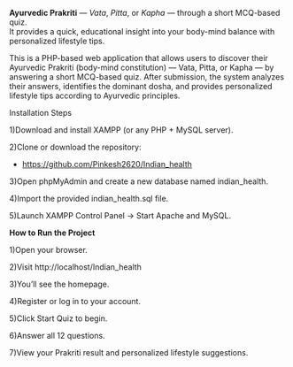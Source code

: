  **Ayurvedic Prakriti** — *Vata*, *Pitta*, or *Kapha* — through a short MCQ-based quiz.  
It provides a quick, educational insight into your body-mind balance with personalized lifestyle tips.

This is a PHP-based web application that allows users to discover their Ayurvedic Prakriti (body-mind constitution) — Vata, Pitta, or Kapha — by answering a short MCQ-based quiz.
After submission, the system analyzes their answers, identifies the dominant dosha, and provides personalized lifestyle tips according to Ayurvedic principles.

Installation Steps

1)Download and install XAMPP (or any PHP + MySQL server).

2)Clone or download the repository:
- https://github.com/Pinkesh2620/Indian_health

3)Open phpMyAdmin and create a new database named indian_health.

4)Import the provided indian_health.sql file.

5)Launch XAMPP Control Panel → Start Apache and MySQL.

**How to Run the Project**

1)Open your browser.

2)Visit http://localhost/Indian_health

3)You’ll see the homepage.

4)Register or log in to your account.

5)Click Start Quiz to begin.

6)Answer all 12 questions.

7)View your Prakriti result and personalized lifestyle suggestions.
